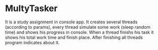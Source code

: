 # MultyTasker
It is a study assignment in console app. It creates several threads (according to params), every thread simulate some work (sleep random time) and shows his progress in console. When a thread finishs his task it shows his total work time and finish place. After finishing all threads program indicates about it.
